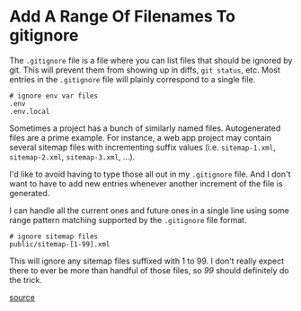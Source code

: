 # Add A Range Of Filenames To gitignore

The `.gitignore` file is a file where you can list files that should be ignored
by git. This will prevent them from showing up in diffs, `git status`, etc.
Most entries in the `.gitignore` file will plainly correspond to a single file.

```
# ignore env var files
.env
.env.local
```

Sometimes a project has a bunch of similarly named files. Autogenerated files
are a prime example. For instance, a web app project may contain several
sitemap files with incrementing suffix values (i.e. `sitemap-1.xml`,
`sitemap-2.xml`, `sitemap-3.xml`, ...).

I'd like to avoid having to type those all out in my `.gitignore` file. And I
don't want to have to add new entries whenever another increment of the file is
generated.

I can handle all the current ones and future ones in a single line using some
range pattern matching supported by the `.gitignore` file format.

```
# ignore sitemap files
public/sitemap-[1-99].xml
```

This will ignore any sitemap files suffixed with 1 to 99. I don't really expect
there to ever be more than handful of those files, so _99_ should definitely do
the trick.

[source](https://www.golinuxcloud.com/gitignore-examples/#5_Examples_of_pattern_matching_in_gitignore)
